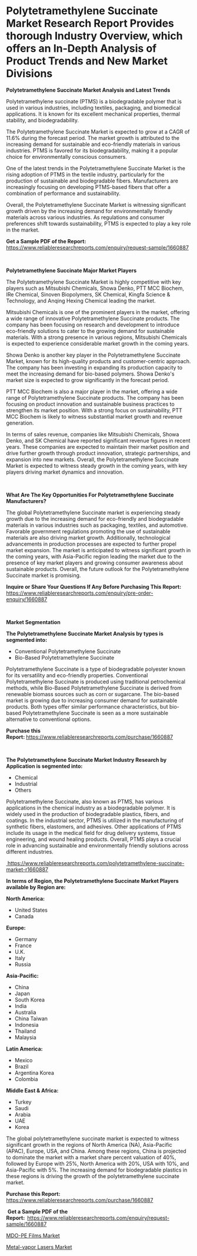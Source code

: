 <p><h1>Polytetramethylene Succinate Market Research Report Provides thorough Industry Overview, which offers an In-Depth Analysis of Product Trends and New Market Divisions</h1></p><p><strong>Polytetramethylene Succinate Market Analysis and Latest Trends</strong></p>
<p><p>Polytetramethylene succinate (PTMS) is a biodegradable polymer that is used in various industries, including textiles, packaging, and biomedical applications. It is known for its excellent mechanical properties, thermal stability, and biodegradability.</p><p>The Polytetramethylene Succinate Market is expected to grow at a CAGR of 11.6% during the forecast period. The market growth is attributed to the increasing demand for sustainable and eco-friendly materials in various industries. PTMS is favored for its biodegradability, making it a popular choice for environmentally conscious consumers.</p><p>One of the latest trends in the Polytetramethylene Succinate Market is the rising adoption of PTMS in the textile industry, particularly for the production of sustainable and biodegradable fibers. Manufacturers are increasingly focusing on developing PTMS-based fibers that offer a combination of performance and sustainability.</p><p>Overall, the Polytetramethylene Succinate Market is witnessing significant growth driven by the increasing demand for environmentally friendly materials across various industries. As regulations and consumer preferences shift towards sustainability, PTMS is expected to play a key role in the market.</p></p>
<p><strong>Get a Sample PDF of the Report:&nbsp;</strong> <a href="https://www.reliableresearchreports.com/enquiry/request-sample/1660887">https://www.reliableresearchreports.com/enquiry/request-sample/1660887</a></p>
<p>&nbsp;</p>
<p><strong>Polytetramethylene Succinate Major Market Players</strong></p>
<p><p>The Polytetramethylene Succinate Market is highly competitive with key players such as Mitsubishi Chemicals, Showa Denko, PTT MCC Biochem, IRe Chemical, Sinoven Biopolymers, SK Chemical, Kingfa Science & Technology, and Anqing Hexing Chemical leading the market.</p><p>Mitsubishi Chemicals is one of the prominent players in the market, offering a wide range of innovative Polytetramethylene Succinate products. The company has been focusing on research and development to introduce eco-friendly solutions to cater to the growing demand for sustainable materials. With a strong presence in various regions, Mitsubishi Chemicals is expected to experience considerable market growth in the coming years.</p><p>Showa Denko is another key player in the Polytetramethylene Succinate Market, known for its high-quality products and customer-centric approach. The company has been investing in expanding its production capacity to meet the increasing demand for bio-based polymers. Showa Denko's market size is expected to grow significantly in the forecast period.</p><p>PTT MCC Biochem is also a major player in the market, offering a wide range of Polytetramethylene Succinate products. The company has been focusing on product innovation and sustainable business practices to strengthen its market position. With a strong focus on sustainability, PTT MCC Biochem is likely to witness substantial market growth and revenue generation.</p><p>In terms of sales revenue, companies like Mitsubishi Chemicals, Showa Denko, and SK Chemical have reported significant revenue figures in recent years. These companies are expected to maintain their market position and drive further growth through product innovation, strategic partnerships, and expansion into new markets. Overall, the Polytetramethylene Succinate Market is expected to witness steady growth in the coming years, with key players driving market dynamics and innovation.</p></p>
<p>&nbsp;</p>
<p><strong>What Are The Key Opportunities For Polytetramethylene Succinate Manufacturers?</strong></p>
<p><p>The global Polytetramethylene Succinate market is experiencing steady growth due to the increasing demand for eco-friendly and biodegradable materials in various industries such as packaging, textiles, and automotive. Favorable government regulations promoting the use of sustainable materials are also driving market growth. Additionally, technological advancements in production processes are expected to further propel market expansion. The market is anticipated to witness significant growth in the coming years, with Asia-Pacific region leading the market due to the presence of key market players and growing consumer awareness about sustainable products. Overall, the future outlook for the Polytetramethylene Succinate market is promising.</p></p>
<p><strong>Inquire or Share Your Questions If Any Before Purchasing This Report:</strong> <a href="https://www.reliableresearchreports.com/enquiry/pre-order-enquiry/1660887">https://www.reliableresearchreports.com/enquiry/pre-order-enquiry/1660887</a></p>
<p>&nbsp;</p>
<p><strong>Market Segmentation</strong></p>
<p><strong>The Polytetramethylene Succinate Market Analysis by types is segmented into:</strong></p>
<p><ul><li>Conventional Polytetramethylene Succinate</li><li>Bio-Based Polytetramethylene Succinate</li></ul></p>
<p><p>Polytetramethylene Succinate is a type of biodegradable polyester known for its versatility and eco-friendly properties. Conventional Polytetramethylene Succinate is produced using traditional petrochemical methods, while Bio-Based Polytetramethylene Succinate is derived from renewable biomass sources such as corn or sugarcane. The bio-based market is growing due to increasing consumer demand for sustainable products. Both types offer similar performance characteristics, but bio-based Polytetramethylene Succinate is seen as a more sustainable alternative to conventional options.</p></p>
<p><strong>Purchase this Report:&nbsp;</strong><a href="https://www.reliableresearchreports.com/purchase/1660887">https://www.reliableresearchreports.com/purchase/1660887</a></p>
<p>&nbsp;</p>
<p><strong>The Polytetramethylene Succinate Market Industry Research by Application is segmented into:</strong></p>
<p><ul><li>Chemical</li><li>Industrial</li><li>Others</li></ul></p>
<p><p>Polytetramethylene Succinate, also known as PTMS, has various applications in the chemical industry as a biodegradable polymer. It is widely used in the production of biodegradable plastics, fibers, and coatings. In the industrial sector, PTMS is utilized in the manufacturing of synthetic fibers, elastomers, and adhesives. Other applications of PTMS include its usage in the medical field for drug delivery systems, tissue engineering, and wound healing products. Overall, PTMS plays a crucial role in advancing sustainable and environmentally friendly solutions across different industries.</p></p>
<p><a href="https://www.reliableresearchreports.com/polytetramethylene-succinate-market-r1660887">&nbsp;https://www.reliableresearchreports.com/polytetramethylene-succinate-market-r1660887</a></p>
<p><strong>In terms of Region, the Polytetramethylene Succinate Market Players available by Region are:</strong></p>
<p>
    <p> <strong> North America: </strong>
        <ul>
            <li>United States</li>
            <li>Canada</li>
        </ul>
        </p> 
    <p> <strong> Europe: </strong>
        <ul>
            <li>Germany</li>
            <li>France</li>
            <li>U.K.</li>
            <li>Italy</li>
            <li>Russia</li>
        </ul>
        </p> 
    <p> <strong> Asia-Pacific: </strong>
        <ul>
            <li>China</li>
            <li>Japan</li>
            <li>South Korea</li>
            <li>India</li>
            <li>Australia</li>
            <li>China Taiwan</li>
            <li>Indonesia</li>
            <li>Thailand</li>
            <li>Malaysia</li>
        </ul>
        </p> 
    <p> <strong> Latin America: </strong>
        <ul>
            <li>Mexico</li>
            <li>Brazil</li>
            <li>Argentina Korea</li>
            <li>Colombia</li>
        </ul>
        </p> 
    <p> <strong> Middle East & Africa: </strong>
        <ul>
            <li>Turkey</li>
            <li>Saudi</li>
            <li>Arabia</li>
            <li>UAE</li>
            <li>Korea</li>
        </ul>
    </p>
    </p>
<p><p>The global polytetramethylene succinate market is expected to witness significant growth in the regions of North America (NA), Asia-Pacific (APAC), Europe, USA, and China. Among these regions, China is projected to dominate the market with a market share percent valuation of 40%, followed by Europe with 25%, North America with 20%, USA with 10%, and Asia-Pacific with 5%. The increasing demand for biodegradable plastics in these regions is driving the growth of the polytetramethylene succinate market.</p></p>
<p><strong>Purchase this Report: </strong><a href="https://www.reliableresearchreports.com/purchase/1660887">https://www.reliableresearchreports.com/purchase/1660887</a></p>
<p>&nbsp;<strong>Get a Sample PDF of the Report:&nbsp;&nbsp;</strong><a href="https://www.reliableresearchreports.com/enquiry/request-sample/1660887">https://www.reliableresearchreports.com/enquiry/request-sample/1660887</a></p>
<p><strong></strong></p>
<p><p><a href="https://github.com/kufem1/Market-Research-Report-List-3/blob/main/mdo-pe-films-market.md">MDO-PE Films Market</a></p><p><a href="https://github.com/kosella/Market-Research-Report-List-3/blob/main/metal-vapor-lasers-market.md">Metal-vapor Lasers Market</a></p></p>